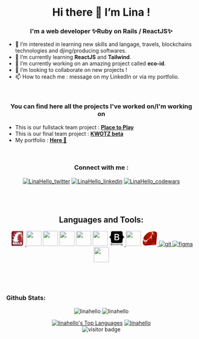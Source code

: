 <h1 align="center">Hi there 👋 I’m Lina !</h1>

<h3 align="center">I'm a web developer ✨Ruby on Rails / ReactJS✨ </h3>

- 👀 I’m interested in learning new skills and langage, travels, blockchains technologies and djing/producing softwares.
- 🌱 I’m currently learning **ReactJS** and **Tailwind**.
- 🔭 I’m currently working on an amazing project called **eco-id**.
- 💞️ I’m looking to collaborate on new projects !
- 📫 How to reach me : message on my LinkedIn or via my portfolio.
</br>

<h3 align="center">You can find here all the projects I've worked on/I'm working on</h3>

- This is our fullstack team project : **[Place to Play](https://place-to-play.herokuapp.com/)**
- This is our final team project : **[KWOTZ beta](https://kwotz-beta.vercel.app/)**
- My portfolio : **[Here 🙂](https://www.linadev.com/)**
</br>
<h3 align="center">Connect with me : </h3>

<p align="center">
<a href="https://twitter.com/LinaHello_" target="blank"><img align="center" src="https://raw.githubusercontent.com/rahuldkjain/github-profile-readme-generator/master/src/images/icons/Social/twitter.svg" alt="LinaHello_twitter" height="30" width="40" /></a>
<a href="https://www.linkedin.com/in/lina111/" target="blank"><img align="center" src="https://raw.githubusercontent.com/rahuldkjain/github-profile-readme-generator/master/src/images/icons/Social/linked-in-alt.svg" alt="LinaHello_linkedin" height="30" width="40" /></a>
<a href="https://www.codewars.com/users/linahello" target="blank"><img align="center" src="https://www.codewars.com/packs/assets/logo.61192cf7.svg" alt="LinaHello_codewars" height="30" width="30" /></a>
</p>
</br>
<h2 align="center" style="margin-top:50px">Languages and Tools:</h2>

<p align="center">
<a href="https://rubyonrails.org" target="_blank" rel="noreferrer"> <img src="https://raw.githubusercontent.com/devicons/devicon/master/icons/rails/rails-original-wordmark.svg" alt="rails" width="40" height="40"/> </a> 
<a href="https://developer.mozilla.org/fr/docs/Web/JavaScript" target="_blank" rel="noreferrer"> <img src="https://cdn.jsdelivr.net/gh/devicons/devicon/icons/javascript/javascript-original.svg" width="40" height="40"/></a>
<a href="https://fr.reactjs.org/" target="_blank" rel="noreferrer"> <img src="https://cdn.jsdelivr.net/gh/devicons/devicon/icons/react/react-original.svg" width="40" height="40"/></a>
<a href="https://www.w3.org/html/" target="_blank" rel="noreferrer"> <img src="https://cdn.jsdelivr.net/gh/devicons/devicon/icons/html5/html5-original-wordmark.svg" width="40" height="40"/></a>
<a href="https://www.w3.org/css/" target="_blank" rel="noreferrer"> <img src="https://cdn.jsdelivr.net/gh/devicons/devicon/icons/css3/css3-original-wordmark.svg" width="40" height="40"/></a>
<a href="https://tailwindcss.com/" target="_blank" rel="noreferrer"> <img src="https://cdn.jsdelivr.net/gh/devicons/devicon/icons/tailwindcss/tailwindcss-plain.svg" width="40" height="40"/></a>
<a href="https://getbootstrap.com" target="_blank" rel="noreferrer"> <img src="https://raw.githubusercontent.com/devicons/devicon/master/icons/bootstrap/bootstrap-plain-wordmark.svg" alt="bootstrap" width="40" height="40"/> </a>
<a href="https://www.postgresql.org/" target="_blank" rel="noreferrer"> <img src="https://cdn.jsdelivr.net/gh/devicons/devicon/icons/postgresql/postgresql-original-wordmark.svg" width="40" height="40"/></a>
<a href="https://www.ruby-lang.org/en/" target="_blank" rel="noreferrer"> <img src="https://raw.githubusercontent.com/devicons/devicon/master/icons/ruby/ruby-original.svg" alt="ruby" width="40" height="40"/> </a> 
<a href="https://git-scm.com/" target="_blank" rel="noreferrer"> <img src="https://www.vectorlogo.zone/logos/git-scm/git-scm-icon.svg" alt="git" width="40" height="40"/> </a> 
<a href="https://www.figma.com/" target="_blank" rel="noreferrer"> <img src="https://www.vectorlogo.zone/logos/figma/figma-icon.svg" alt="figma" width="40" height="40"/> </a>
 <a href="https://www.heroku.com/" target="_blank" rel="noreferrer"> <img src="https://cdn.jsdelivr.net/gh/devicons/devicon/icons/heroku/heroku-plain.svg" width="40" height="40"/></a>
</p>
</br>

<h3 align="left" style="margin-top:50px">Github Stats:</h3>
<p align="center"> 
<img src="https://github-readme-stats.vercel.app/api?username=linahello&show_icons=true&locale=en&theme=dracula" alt="linahello" />
<img src="https://github-readme-streak-stats.herokuapp.com/?user=linahello&theme=dracula" alt="linahello" />
</p>
<p align="center">
<a href="https://github.com/linahello/github-readme-stats"><img alt="linahello's Top Languages" src="https://github-readme-stats.vercel.app/api/top-langs/?username=linahello&langs_count=8&count_private=true&&layout=compact&theme=dracula" /></a>
<a href="https://github.com/ryo-ma/github-profile-trophy"><img src="https://github-profile-trophy.vercel.app/?username=linahello&theme=dracula" alt="linahello" /></a>
</br>
<img src="https://visitor-badge.glitch.me/badge?page_id=linahello&right_color=orchid" alt="visitor badge"/>
</p>

<br />
